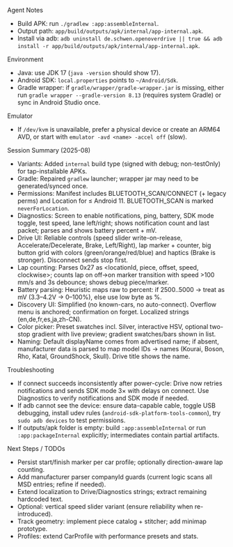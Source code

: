 Agent Notes

- Build APK: run `./gradlew :app:assembleInternal`.
- Output path: `app/build/outputs/apk/internal/app-internal.apk`.
- Install via adb: `adb uninstall de.schwen.openoverdrive || true && adb install -r app/build/outputs/apk/internal/app-internal.apk`.

Environment

- Java: use JDK 17 (`java -version` should show 17).
- Android SDK: `local.properties` points to `~/Android/Sdk`.
- Gradle wrapper: if `gradle/wrapper/gradle-wrapper.jar` is missing, either run `gradle wrapper --gradle-version 8.13` (requires system Gradle) or sync in Android Studio once.

Emulator

- If `/dev/kvm` is unavailable, prefer a physical device or create an ARM64 AVD, or start with `emulator -avd <name> -accel off` (slow).

Session Summary (2025-08)

- Variants: Added `internal` build type (signed with debug; non-testOnly) for tap-installable APKs.
- Gradle: Repaired `gradlew` launcher; wrapper jar may need to be generated/synced once.
- Permissions: Manifest includes BLUETOOTH_SCAN/CONNECT (+ legacy perms) and Location for ≤ Android 11. BLUETOOTH_SCAN is marked `neverForLocation`.
- Diagnostics: Screen to enable notifications, ping, battery, SDK mode toggle, test speed, lane left/right; shows notification count and last packet; parses and shows battery percent + mV.
- Drive UI: Reliable controls (speed slider write-on-release, Accelerate/Decelerate, Brake, Left/Right), lap marker + counter, big button grid with colors (green/orange/red/blue) and haptics (Brake is stronger). Disconnect sends stop first.
- Lap counting: Parses 0x27 as <locationId, piece, offset, speed, clockwise>; counts lap on off→on marker transition with speed >100 mm/s and 3s debounce; shows debug piece/marker.
- Battery parsing: Heuristic maps raw to percent: if 2500..5000 → treat as mV (3.3–4.2V → 0–100%), else use low byte as %.
- Discovery UI: Simplified (no known-cars, no auto-connect). Overflow menu is anchored; confirmation on forget. Localized strings (en,de,fr,es,ja,zh-CN).
- Color picker: Preset swatches incl. Silver, interactive HSV, optional two-stop gradient with live preview; gradient swatches/bars shown in list.
- Naming: Default displayName comes from advertised name; if absent, manufacturer data is parsed to map model IDs → names (Kourai, Boson, Rho, Katal, GroundShock, Skull). Drive title shows the name.

Troubleshooting

- If connect succeeds inconsistently after power-cycle: Drive now retries notifications and sends SDK mode 3× with delays on connect. Use Diagnostics to verify notifications and SDK mode if needed.
- If adb cannot see the device: ensure data-capable cable, toggle USB debugging, install udev rules (`android-sdk-platform-tools-common`), try `sudo adb devices` to test permissions.
- If outputs/apk folder is empty: build `:app:assembleInternal` or run `:app:packageInternal` explicitly; intermediates contain partial artifacts.

Next Steps / TODOs

- Persist start/finish marker per car profile; optionally direction-aware lap counting.
- Add manufacturer parser companyId guards (current logic scans all MSD entries; refine if needed).
- Extend localization to Drive/Diagnostics strings; extract remaining hardcoded text.
- Optional: vertical speed slider variant (ensure reliability when re-introduced).
- Track geometry: implement piece catalog + stitcher; add minimap prototype.
- Profiles: extend CarProfile with performance presets and stats.
